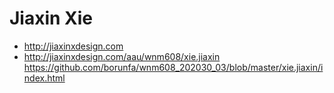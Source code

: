 # Jiaxin Xie

- http://jiaxinxdesign.com
- http://jiaxinxdesign.com/aau/wnm608/xie.jiaxin
https://github.com/borunfa/wnm608_202030_03/blob/master/xie.jiaxin/index.html
